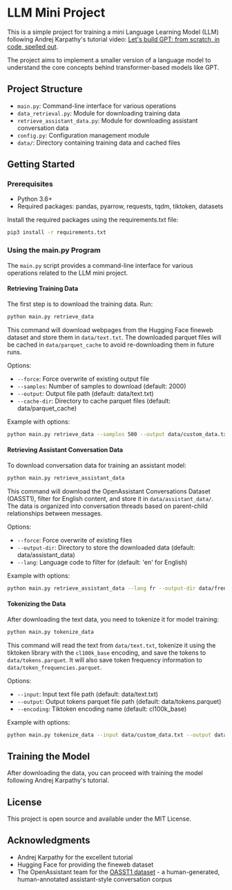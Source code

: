 # LLM Mini Project

This is a simple project for training a mini Language Learning Model (LLM) following Andrej Karpathy's tutorial video: [Let's build GPT: from scratch, in code, spelled out](https://www.youtube.com/watch?v=7xTGNNLPyMI).

The project aims to implement a smaller version of a language model to understand the core concepts behind transformer-based models like GPT.

## Project Structure

- `main.py`: Command-line interface for various operations
- `data_retrieval.py`: Module for downloading training data
- `retrieve_assistant_data.py`: Module for downloading assistant conversation data
- `config.py`: Configuration management module
- `data/`: Directory containing training data and cached files

## Getting Started

### Prerequisites

- Python 3.6+
- Required packages: pandas, pyarrow, requests, tqdm, tiktoken, datasets

Install the required packages using the requirements.txt file:

```bash
pip3 install -r requirements.txt
```

### Using the main.py Program

The `main.py` script provides a command-line interface for various operations related to the LLM mini project.

#### Retrieving Training Data

The first step is to download the training data. Run:

```bash
python main.py retrieve_data
```

This command will download webpages from the Hugging Face fineweb dataset and store them in `data/text.txt`. The downloaded parquet files will be cached in `data/parquet_cache` to avoid re-downloading them in future runs.

Options:
- `--force`: Force overwrite of existing output file
- `--samples`: Number of samples to download (default: 2000)
- `--output`: Output file path (default: data/text.txt)
- `--cache-dir`: Directory to cache parquet files (default: data/parquet_cache)

Example with options:

```bash
python main.py retrieve_data --samples 500 --output data/custom_data.txt
```

#### Retrieving Assistant Conversation Data

To download conversation data for training an assistant model:

```bash
python main.py retrieve_assistant_data
```

This command will download the OpenAssistant Conversations Dataset (OASST1), filter for English content, and store it in `data/assistant_data/`. The data is organized into conversation threads based on parent-child relationships between messages.

Options:
- `--force`: Force overwrite of existing files
- `--output-dir`: Directory to store the downloaded data (default: data/assistant_data)
- `--lang`: Language code to filter for (default: 'en' for English)

Example with options:

```bash
python main.py retrieve_assistant_data --lang fr --output-dir data/french_assistant_data
```

#### Tokenizing the Data

After downloading the text data, you need to tokenize it for model training:

```bash
python main.py tokenize_data
```

This command will read the text from `data/text.txt`, tokenize it using the tiktoken library with the `cl100k_base` encoding, and save the tokens to `data/tokens.parquet`. It will also save token frequency information to `data/token_frequencies.parquet`.

Options:
- `--input`: Input text file path (default: data/text.txt)
- `--output`: Output tokens parquet file path (default: data/tokens.parquet)
- `--encoding`: Tiktoken encoding name (default: cl100k_base)

Example with options:

```bash
python main.py tokenize_data --input data/custom_data.txt --output data/custom_tokens.parquet
```

## Training the Model

After downloading the data, you can proceed with training the model following Andrej Karpathy's tutorial.

## License

This project is open source and available under the MIT License.

## Acknowledgments

- Andrej Karpathy for the excellent tutorial
- Hugging Face for providing the fineweb dataset
- The OpenAssistant team for the [OASST1 dataset](https://huggingface.co/datasets/OpenAssistant/oasst1) - a human-generated, human-annotated assistant-style conversation corpus
